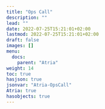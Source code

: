 ```yaml
---
title: "Ops Call"
description: ""
lead: ""
date: 2022-07-25T15:21:01+02:00
lastmod: 2022-07-25T15:21:01+02:00
draft: false
images: []
menu:
  docs:
    parent: "Atria"
weight: 14
toc: true
hasjson: true
jsonvar: "Atria-OpsCall"
Atria: true
hasobjects: true
---
```

